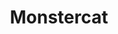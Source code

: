 ---
title: Monstercat
crosslinks:
- EDM
- place
- electronicmusic
- trap
- mcfanfics
- xkcd
- MonstercatFlairTest
- Music
- FoxStevenson
- MonstercatTestCSS
- headphones
- outrun
- SummerReddit
- FosterThePeople
- 2007scape
- tipofmytongue
- Pay_Respects
- musictheory
- stevenuniverse
- synthrecipes
---